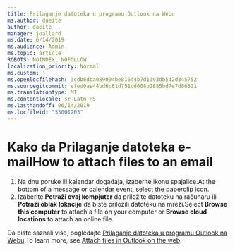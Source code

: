 ```yaml
---
title: Prilaganje datoteka u programu Outlook na Webu
ms.author: daeite
author: daeite
manager: joallard
ms.date: 6/14/2019
ms.audience: Admin
ms.topic: article
ROBOTS: NOINDEX, NOFOLLOW
localization_priority: Normal
ms.custom: ''
ms.openlocfilehash: 3cdb6dba089094be81644b7d1393db542d345752
ms.sourcegitcommit: efed0ae44bd6c61d751dd008b2885bd7e7d86521
ms.translationtype: MT
ms.contentlocale: sr-Latn-RS
ms.lasthandoff: 06/14/2019
ms.locfileid: "35001203"
---
```

# <a name="how-to-attach-files-to-an-email"></a><span data-ttu-id="e9285-102">Kako da Prilaganje datoteka e-mail</span><span class="sxs-lookup"><span data-stu-id="e9285-102">How to attach files to an email</span></span>

1. <span data-ttu-id="e9285-103">Na dnu poruke ili kalendar događaja, izaberite ikonu spajalice.</span><span class="sxs-lookup"><span data-stu-id="e9285-103">At the bottom of a message or calendar event, select the paperclip icon.</span></span>
1. <span data-ttu-id="e9285-104">Izaberite **Potraži ovaj kompjuter** da priložite datoteku na računaru ili **Potraži oblak lokacije** da biste priložili datoteku na mreži.</span><span class="sxs-lookup"><span data-stu-id="e9285-104">Select **Browse this computer** to attach a file on your computer or **Browse cloud locations** to attach an online file.</span></span>

<span data-ttu-id="e9285-105">Da biste saznali više, pogledajte [Prilaganje datoteka u programu Outlook na Webu](https://support.office.com/article/48b8dca1-7a76-43ce-97d1-e1cf73893f55).</span><span class="sxs-lookup"><span data-stu-id="e9285-105">To learn more, see [Attach files in Outlook on the web](https://support.office.com/article/48b8dca1-7a76-43ce-97d1-e1cf73893f55).</span></span>